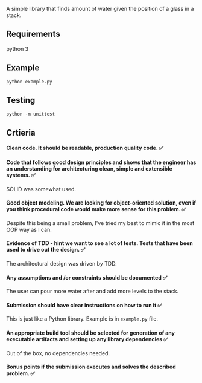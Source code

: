 A simple library that finds amount of water given the position of a glass in a stack.

## Requirements

python 3

## Example

```
python example.py
```

## Testing

```
python -m unittest
```

## Crtieria

#### Clean code. It should be readable, production quality code. ✅

#### Code that follows good design principles and shows that the engineer has an understanding for architecturing clean, simple and extensible systems. ✅

SOLID was somewhat used.

#### Good object modeling. We are looking for object-oriented solution, even if you think procedural code would make more sense for this problem. ✅

Despite this being a small problem, I've tried my best to mimic it in the most OOP way as I can.

#### Evidence of TDD - hint we want to see a lot of tests. Tests that have been used to drive out the design. ✅

The architectural design was driven by TDD.

#### Any assumptions and /or constraints should be documented ✅

The user can pour more water after and add more levels to the stack.

#### Submission should have clear instructions on how to run it ✅

This is just like a Python library. Example is in `example.py` file.

#### An appropriate build tool should be selected for generation of any executable artifacts and setting up any library dependencies ✅

Out of the box, no dependencies needed.

#### Bonus points if the submission executes and solves the described problem. ✅
